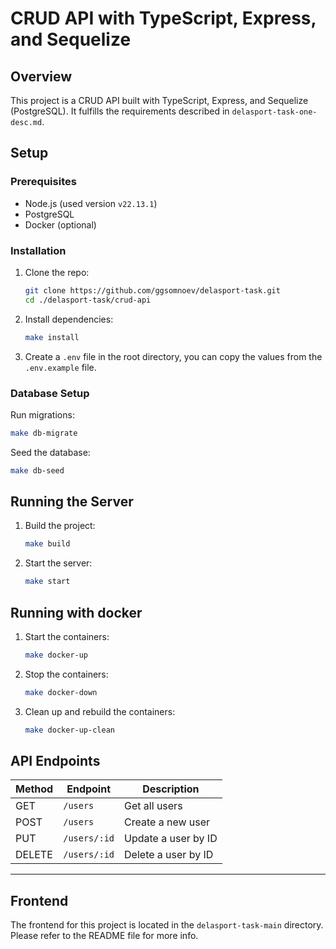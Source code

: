 # CRUD API with TypeScript, Express, and Sequelize

## Overview

This project is a CRUD API built with TypeScript, Express, and Sequelize (PostgreSQL). It fulfills the requirements described in `delasport-task-one-desc.md`.

## Setup

### Prerequisites

- Node.js (used version `v22.13.1`)
- PostgreSQL
- Docker (optional)

### Installation

1. Clone the repo:
   ```sh
   git clone https://github.com/ggsomnoev/delasport-task.git
   cd ./delasport-task/crud-api
   ```
2. Install dependencies:
   ```sh
   make install
   ```
3. Create a `.env` file in the root directory, you can copy the values from the `.env.example` file.

### Database Setup

Run migrations:

```sh
make db-migrate
```

Seed the database:

```sh
make db-seed
```

## Running the Server

1. Build the project:
   ```sh
   make build
   ```
2. Start the server:
   ```sh
   make start
   ```

## Running with docker

1. Start the containers:

   ```sh
   make docker-up
   ```

2. Stop the containers:

   ```sh
   make docker-down
   ```

3. Clean up and rebuild the containers:
   ```sh
   make docker-up-clean
   ```

## API Endpoints

| Method | Endpoint     | Description         |
| ------ | ------------ | ------------------- |
| GET    | `/users`     | Get all users       |
| POST   | `/users`     | Create a new user   |
| PUT    | `/users/:id` | Update a user by ID |
| DELETE | `/users/:id` | Delete a user by ID |

---

## Frontend

The frontend for this project is located in the `delasport-task-main` directory. Please refer to the README file for more info.

